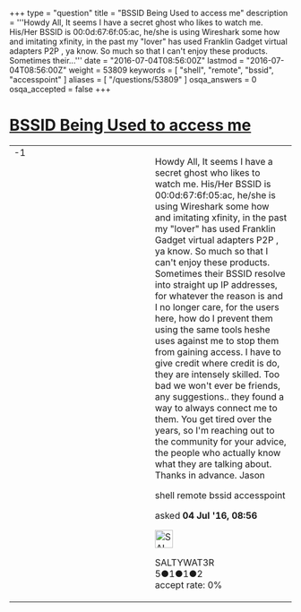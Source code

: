 +++
type = "question"
title = "BSSID Being Used to access me"
description = '''Howdy All, It seems I have a secret ghost who likes to watch me. His/Her BSSID is 00:0d:67:6f:05:ac, he/she is using Wireshark some how and imitating xfinity, in the past my &quot;lover&quot; has used Franklin Gadget virtual adapters P2P , ya know. So much so that I can&#x27;t enjoy these products. Sometimes their...'''
date = "2016-07-04T08:56:00Z"
lastmod = "2016-07-04T08:56:00Z"
weight = 53809
keywords = [ "shell", "remote", "bssid", "accesspoint" ]
aliases = [ "/questions/53809" ]
osqa_answers = 0
osqa_accepted = false
+++

<div class="headNormal">

# [BSSID Being Used to access me](/questions/53809/bssid-being-used-to-access-me)

</div>

<div id="main-body">

<div id="askform">

<table id="question-table" style="width:100%;"><colgroup><col style="width: 50%" /><col style="width: 50%" /></colgroup><tbody><tr class="odd"><td style="width: 30px; vertical-align: top"><div class="vote-buttons"><div id="post-53809-score" class="post-score" title="current number of votes">-1</div><div id="favorite-count" class="favorite-count"></div></div></td><td><div id="item-right"><div class="question-body"><p>Howdy All, It seems I have a secret ghost who likes to watch me. His/Her BSSID is 00:0d:67:6f:05:ac, he/she is using Wireshark some how and imitating xfinity, in the past my "lover" has used Franklin Gadget virtual adapters P2P , ya know. So much so that I can't enjoy these products. Sometimes their BSSID resolve into straight up IP addresses, for whatever the reason is and I no longer care, for the users here, how do I prevent them using the same tools heshe uses against me to stop them from gaining access. I have to give credit where credit is do, they are intensely skilled. Too bad we won't ever be friends, any suggestions.. they found a way to always connect me to them. You get tired over the years, so I'm reaching out to the community for your advice, the people who actually know what they are talking about. Thanks in advance. Jason</p></div><div id="question-tags" class="tags-container tags">shell remote bssid accesspoint</div><div id="question-controls" class="post-controls"></div><div class="post-update-info-container"><div class="post-update-info post-update-info-user"><p>asked <strong>04 Jul '16, 08:56</strong></p><img src="https://secure.gravatar.com/avatar/db7e56eaadd5d89e19a60c29308d9f4e?s=32&amp;d=identicon&amp;r=g" class="gravatar" width="32" height="32" alt="SALTYWAT3R&#39;s gravatar image" /><p>SALTYWAT3R<br />
<span class="score" title="5 reputation points">5</span><span title="1 badges"><span class="badge1">●</span><span class="badgecount">1</span></span><span title="1 badges"><span class="silver">●</span><span class="badgecount">1</span></span><span title="2 badges"><span class="bronze">●</span><span class="badgecount">2</span></span><br />
<span class="accept_rate" title="Rate of the user&#39;s accepted answers">accept rate:</span> <span title="SALTYWAT3R has no accepted answers">0%</span></p></div></div><div id="comments-container-53809" class="comments-container"></div><div id="comment-tools-53809" class="comment-tools"></div><div class="clear"></div><div id="comment-53809-form-container" class="comment-form-container"></div><div class="clear"></div></div></td></tr></tbody></table>

</div>

</div>

